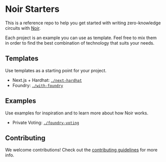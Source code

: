 # Noir Starters

This is a reference repo to help you get started with writing zero-knowledge circuits with [Noir](https://noir-lang.org/).

Each project is an example you can use as template. Feel free to mix them in order to find the best combination of technology that suits your needs.

## Templates

Use templates as a starting point for your project.

- Next.js + Hardhat: [`./next-hardhat`](./next-hardhat)
- Foundry: [`./with-foundry`](./with-foundry)

## Examples

Use examples for inspiration and to learn more about how Noir works.

- Private Voting: [`./foundry-voting`](./foundry-voting)

## Contributing

We welcome contributions! Check out the [contributing guidelines](./CONTRIBUTING.md) for more info.
